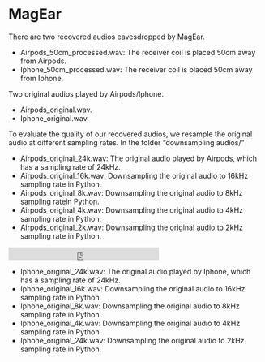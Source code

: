 # MagEar
There are two recovered audios eavesdropped by MagEar.
* Airpods_50cm_processed.wav: The receiver coil is placed 50cm away from Airpods.
* Iphone_50cm_processed.wav: The receiver coil is placed 50cm away from Iphone.

Two original audios played by Airpods/Iphone.
* Airpods_original.wav.
* Iphone_original.wav.

To evaluate the quality of our recovered audios, we resample the original audio at different sampling rates. In the folder “downsampling audios/”
* Airpods_original_24k.wav: The original audio played by Airpods, which has a sampling rate of 24kHz.
* Airpods_original_16k.wav: Downsampling the original audio to 16kHz sampling rate in Python.
* Airpods_original_8k.wav: Downsampling the original audio to 8kHz sampling ratein Python.
* Airpods_original_4k.wav: Downsampling the original audio to 4kHz sampling rate in Python.
* Airpods_original_2k.wav: Downsampling the original audio to 2kHz sampling rate in Python.
<iframe src="https://www.opendrive.com/player/NzVfMzI3MjQ1MThfVHRoV3E" height="25" width="297" style="border:0" scrolling="no" frameborder="0" allowtransparency="true"></iframe>

* Iphone_original_24k.wav: The original audio played by Iphone, which has a sampling rate of 24kHz.
* Iphone_original_16k.wav: Downsampling the original audio to 16kHz sampling rate in Python.
* Iphone_original_8k.wav: Downsampling the original audio to 8kHz sampling rate in Python.
* Iphone_original_4k.wav: Downsampling the original audio to 4kHz sampling rate in Python.
* Iphone_original_24k.wav: Downsampling the original audio to 2kHz sampling rate in Python.
